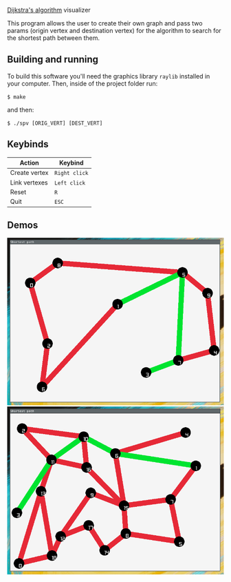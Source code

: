 [Dijkstra's algorithm](https://en.wikipedia.org/wiki/Dijkstra%27s_algorithm) visualizer

This program allows the user to create their own graph and pass two params (origin vertex and destination vertex) for the algorithm to search for the shortest path between them.

## Building and running
To build this software you'll need the graphics library `raylib` installed in your computer. Then, inside of the project folder run:

``` console
$ make
```

and then:

``` console
$ ./spv [ORIG_VERT] [DEST_VERT]
```

## Keybinds
| Action        | Keybind       |
|---------------|---------------|
| Create vertex | `Right click` |
| Link vertexes | `Left click`  |
| Reset         | `R`           |
| Quit          | `ESC`         |

## Demos
![screenshot1](./screenshots/screenshot_1.png)
![screenshot2](./screenshots/screenshot_2.png)
